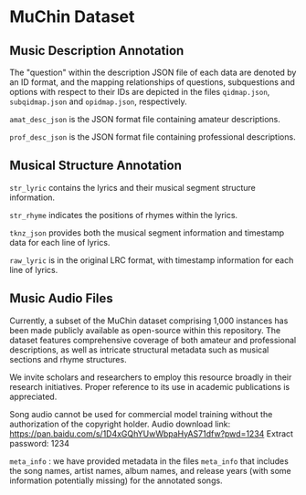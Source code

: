 # MuChin Dataset

## Music Description Annotation

The "question" within the description JSON file of each data are denoted by an ID format, and the mapping relationships of questions, subquestions and options with respect to their IDs are depicted in the files `qidmap.json`, `subqidmap.json` and `opidmap.json`, respectively.

`amat_desc_json` is the JSON format file containing amateur descriptions.

`prof_desc_json` is the JSON format file containing professional descriptions.

## Musical Structure Annotation

`str_lyric` contains the lyrics and their musical segment structure information.

`str_rhyme` indicates the positions of rhymes within the lyrics.

`tknz_json` provides both the musical segment information and timestamp data for each line of lyrics.

`raw_lyric` is in the original LRC format, with timestamp information for each line of lyrics.

## Music Audio Files

Currently, a subset of the MuChin dataset comprising 1,000 instances has been made publicly available as open-source within this repository. The dataset features comprehensive coverage of both amateur and professional descriptions, as well as intricate structural metadata such as musical sections and rhyme structures.

We invite scholars and researchers to employ this resource broadly in their research initiatives. Proper reference to its use in academic publications is appreciated.

Song audio cannot be used for commercial model training without the authorization of the copyright holder.  Audio download link: https://pan.baidu.com/s/1D4xGQhYUwWbpaHyAS71dfw?pwd=1234 Extract password: 1234

`meta_info` : we have provided metadata in the files `meta_info` that includes the song names, artist names, album names, and release years (with some information potentially missing) for the annotated songs. 
